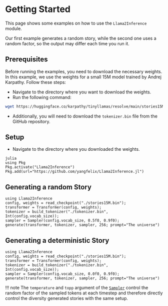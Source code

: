 # Getting Started
This page shows some examples on how to use the `Llama2Inference` module. 

Our first example generates a random story, while the second one uses a random factor, so the output may differ each time you run it.

## Prerequisites
Before running the examples, you need to download the necessary weights. In this example, we use the weights for a small 15M model trained by Andrej Karpathy. Follow these steps:

* Navigate to the directory where you want to download the weights.
* Run the following command:

```bash
wget https://huggingface.co/karpathy/tinyllamas/resolve/main/stories15M.bin
```
* Additionally, you will need to download the `tokenizer.bin` file from the GitHub repository.

## Setup
* Navigate to the directory where you downloaded the weights.
```
julia
using Pkg
Pkg.activate("Llama2Inference")
Pkg.add(url="https://github.com/yangfelix/Llama2Inference.jl")

```

## Generating a random Story
```@repl
using Llama2Inference
config, weights = read_checkpoint("./stories15M.bin");
transformer = Transformer(config, weights);
tokenizer = build_tokenizer("./tokenizer.bin", Int(config.vocab_size));
sampler = Sampler(config.vocab_size, 0.5f0, 0.9f0);
generate(transformer, tokenizer, sampler, 256; prompt="The universe")
```

## Generating a deterministic Story
```@repl
using Llama2Inference
config, weights = read_checkpoint("./stories15M.bin");
transformer = Transformer(config, weights);
tokenizer = build_tokenizer("./tokenizer.bin", Int(config.vocab_size));
sampler = Sampler(config.vocab_size, 0.0f0, 0.9f0);
generate(transformer, tokenizer, sampler, 256; prompt="The universe")
```

!!! note
    The `temperature` and `topp` argument of the [`Sampler`](@ref) control the random factor of the sampled tokens at each timestep and therefore directly control the diversity generated stories with the same setup.